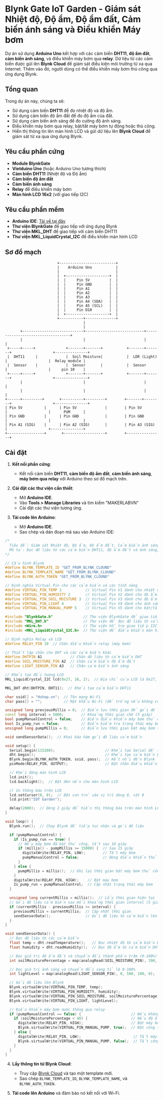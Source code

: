 # Blynk Gate IoT Garden - Giám sát Nhiệt độ, Độ ẩm, Độ ẩm đất, Cảm biến ánh sáng và Điều khiển Máy bơm

Dự án sử dụng **Arduino Uno** kết hợp với các cảm biến **DHT11**, **độ ẩm đất**, **cảm biến ánh sáng**, và điều khiển máy bơm qua **relay**. Dữ liệu từ các cảm biến được gửi lên **Blynk Cloud** để giám sát điều kiện môi trường từ xa qua Internet. Thêm vào đó, người dùng có thể điều khiển máy bơm thủ công qua ứng dụng Blynk.

## Tổng quan

Trong dự án này, chúng ta sẽ:
- Sử dụng cảm biến **DHT11** để đo nhiệt độ và độ ẩm.
- Sử dụng cảm biến độ ẩm đất để đo độ ẩm của đất.
- Sử dụng cảm biến ánh sáng để đo cường độ ánh sáng.
- Điều khiển máy bơm qua relay, bật/tắt máy bơm tự động hoặc thủ công.
- Hiển thị thông tin lên màn hình LCD và gửi dữ liệu lên **Blynk Cloud** để giám sát từ xa qua ứng dụng Blynk.

## Yêu cầu phần cứng

- **Module BlynkGate**
- **Vietduino Uno** (hoặc Arduino Uno tương thích)
- **Cảm biến DHT11** (Nhiệt độ và Độ ẩm)
- **Cảm biến độ ẩm đất**
- **Cảm biến ánh sáng**
- **Relay** để điều khiển máy bơm
- **Màn hình LCD 16x2** (với giao tiếp I2C)

## Yêu cầu phần mềm

- **Arduino IDE**: [Tải về tại đây](https://www.arduino.cc/en/software)
- **Thư viện BlynkGate** để giao tiếp với ứng dụng Blynk
- **Thư viện MKL_DHT** để giao tiếp với cảm biến DHT11
- **Thư viện MKL_LiquidCrystal_I2C** để điều khiển màn hình LCD

## Sơ đồ mạch
                            +--------------------------+
                            |    Arduino Uno           |
                            |                          |
                            |  +--------------------+  |
                            |  |     Pin 5V         |  |
                            |  |     Pin GND        |  |
                            |  |     Pin A1         |  |
                            |  |     Pin A2         |  |
                            |  |     Pin A3         |  |
                            |  |     Pin A4 (SDA)   |  |
                            |  |     Pin A5 (SCL)   |  |
                            |  |     Pin D10        |  |
                            |  +--------------------+  |
                            +-----------+--------------+
                                        |
                                        |
           +----------------------------+---------------------------+-----------------------------------+
           |                            |                           |                                   |
     +-----+-----+              +-------+-------+           +-------+-------+                   +---------------+    
     |  DHT11     |             |  Soil Moisture|           |  LDR (Light)  |                   |  Relay module |
     |  Sensor    |             |  Sensor       |           |  Sensor       |                   |     pin 10    |
     +-----+-----+              +-------+-------+           +-------+-------+                   +---------------+
           |                            |                           |                                   |  
           |                            |                           |                                   |
    +------+---------+       +----------+---------+        +-------+--------+                   +---------------+    
    | Pin 5V          |      | Pin 5V             |        | Pin 5V         |                   |      PUM      |
    | Pin GND         |      | Pin GND            |        | Pin GND        |                   |               |
    | Pin A1 (SIG)    |      | Pin A2 (SIG)       |        | Pin A3 (SIG)   |                   +---------------+
    +-----------------+       +-------------------+        +----------------+

## Cài đặt

1. **Kết nối phần cứng**:
   - Kết nối cảm biến **DHT11**, **cảm biến độ ẩm đất**, **cảm biến ánh sáng**, **máy bơm qua relay** với Arduino theo sơ đồ mạch trên.

2. **Cài đặt các thư viện cần thiết**:
   - Mở **Arduino IDE**.
   - Vào **Tools > Manage Libraries** và tìm kiếm "MAKERLABVN"
   - Cài đặt các thư viện tương ứng.

3. **Tải code lên Arduino**:
   - Mở **Arduino IDE**.
   - Sao chép và dán đoạn mã sau vào Arduino IDE:

```cpp
/*
  Tiêu đề: Giám sát Nhiệt độ, Độ ẩm, Độ ẩm đất, Cảm biến ánh sáng và Điều khiển Máy bơm
  Mô tả: Đọc dữ liệu từ các cảm biến DHT11, độ ẩm đất và ánh sáng, điều khiển máy bơm qua relay, hiển thị thông tin trên màn hình LCD, và thêm tính năng bật tắt máy bơm thủ công qua Blynk.
*/

// Cấu hình Blynk
#define BLYNK_TEMPLATE_ID "GET_FROM_BLYNK_CLOUND"
#define BLYNK_TEMPLATE_NAME "GET_FROM_BLYNK_CLOUND"
#define BLYNK_AUTH_TOKEN "GET_FROM_BLYNK_CLOUND"

// Định nghĩa Virtual Pin cho các cảm biến và các tính năng
#define VIRTUAL_PIN_TEMP 1           // Virtual Pin V1 dành cho nhiệt độ
#define VIRTUAL_PIN_HUMIDITY 2       // Virtual Pin V2 dành cho độ ẩm
#define VIRTUAL_PIN_SOIL_MOISTURE 3  // Virtual Pin V3 dành cho độ ẩm đất
#define VIRTUAL_PIN_LIGHT 4          // Virtual Pin V4 dành cho ánh sáng
#define VIRTUAL_PIN_MANUAL_PUMP 5    // Virtual Pin V5 dành cho bật/tắt máy bơm thủ công

#include "BlynkGate.h"              // Thư viện BlynkGate để giao tiếp với ứng dụng Blynk
#include "MKL_DHT.h"                // Thư viện để đọc dữ liệu từ cảm biến DHT11
#include <Wire.h>                   // Thư viện hỗ trợ giao tiếp I2C
#include <MKL_LiquidCrystal_I2C.h>  // Thư viện để điều khiển màn hình LCD I2C

// Định nghĩa Relay và LCD
#define RELAY_PIN 10  // Chân điều khiển relay (máy bơm)

// Thiết lập chân cho DHT và các cảm biến khác
#define DHTPIN A1             // Chân dữ liệu từ cảm biến DHT
#define SOIL_MOISTURE_PIN A2  // Chân cảm biến độ ẩm đất
#define LIGHT_SENSOR_PIN A3   // Chân cảm biến ánh sáng

// Khởi tạo đối tượng LCD
MKL_LiquidCrystal_I2C lcd(0x27, 16, 2);  // Địa chỉ của LCD là 0x27, màn hình 16x2

MKL_DHT dht(DHTPIN, DHT11);  // Khởi tạo cảm biến DHT11

char ssid[] = "Hshop.vn";  // Tên mạng Wi-Fi
char pass[] = "";          // Mật khẩu Wi-Fi (để trống nếu không có mật khẩu)

unsigned long previousMillis = 0;  // Biến lưu thời gian để gửi dữ liệu theo chu kỳ
const long interval = 5000;        // Khoảng thời gian chờ (5 giây)
bool pumpManualControl = false;    // Biến điều khiển máy bơm thủ công (bật/tắt bằng Blynk)
bool Is_pump_run = false;          // Biến kiểm tra trạng thái máy bơm
unsigned long pumpMillis = 0;      // Biến lưu thời gian bật máy bơm thủ công

void sendSensorData();  // Khai báo hàm gửi dữ liệu cảm biến

void setup() {
  Serial.begin(115200);                       // Khởi tạo Serial để theo dõi thông tin từ Arduino
  dht.begin();                                // Khởi tạo cảm biến DHT11
  Blynk.begin(BLYNK_AUTH_TOKEN, ssid, pass);  // Kết nối đến Blynk
  pinMode(RELAY_PIN, OUTPUT);                 // Đặt chân điều khiển relay làm output

  // Khởi động màn hình LCD
  lcd.init();
  lcd.backlight();  // Bật đèn nền cho màn hình LCD

  // In thông báo trên LCD
  lcd.setCursor(0, 0);  // Đặt con trỏ vào vị trí dòng 0, cột 0
  lcd.print("IOT Garden");

  delay(2000);  // Dừng 2 giây để hiển thị thông báo trên màn hình LCD
}

void loop() {
  Blynk.run();  // Chạy Blynk để tiếp tục nhận và gửi dữ liệu

  if (pumpManualControl) {
    if (Is_pump_run == true) {
      // Nếu máy bơm đã bật thủ công, tắt sau 10 giây
      if (millis() - pumpMillis >= 15000) {  // Sau 15 giây
        digitalWrite(RELAY_PIN, LOW);        // Tắt máy bơm
        pumpManualControl = false;           // Dừng điều khiển thủ công
      }
    } else {
      pumpMillis = millis();  // Ghi lại thời gian bật máy bơm thủ công
    }
    digitalWrite(RELAY_PIN, HIGH);    // Bật máy bơm
    Is_pump_run = pumpManualControl;  // Cập nhật trạng thái máy bơm
  }

  unsigned long currentMillis = millis();  // Lấy thời gian hiện tại
  // Gửi dữ liệu cảm biến sau mỗi khoảng thời gian interval (5 giây)
  if (currentMillis - previousMillis >= interval) {
    previousMillis = currentMillis;  // Cập nhật thời gian
    sendSensorData();                // Gửi dữ liệu từ cảm biến lên Blynk
  }
}

void sendSensorData() {
  // Đọc dữ liệu từ các cảm biến
  float temp = dht.readTemperature();   // Đọc nhiệt độ từ cảm biến DHT11
  float humidity = dht.readHumidity();  // Đọc độ ẩm từ cảm biến DHT11

  // Đọc giá trị độ ẩm đất và chuyển đổi thành phần trăm (0-100%)
  int soilMoisturePercentage = map(analogRead(SOIL_MOISTURE_PIN), 390, 536, 100, 0);  // Chuyển đổi giá trị analog sang phần trăm

  // Đọc giá trị ánh sáng và chuyển đổi sang tỉ lệ 0-100%
  int lightLevel = map(analogRead(LIGHT_SENSOR_PIN), 0, 500, 100, 0);  // Chuyển đổi giá trị ánh sáng

  // Gửi dữ liệu lên Blynk
  Blynk.virtualWrite(VIRTUAL_PIN_TEMP, temp);                             // Gửi nhiệt độ lên Blynk
  Blynk.virtualWrite(VIRTUAL_PIN_HUMIDITY, humidity);                     // Gửi độ ẩm lên Blynk
  Blynk.virtualWrite(VIRTUAL_PIN_SOIL_MOISTURE, soilMoisturePercentage);  // Gửi độ ẩm đất (phần trăm)
  Blynk.virtualWrite(VIRTUAL_PIN_LIGHT, lightLevel);                      // Gửi ánh sáng (0-100%)

  // Điều khiển máy bơm nước thông qua relay
  if (pumpManualControl == false) {                       // Nếu không điều khiển thủ công
    if (soilMoisturePercentage < 40) {                    // Nếu độ ẩm đất thấp (giá trị dưới 40%)
      digitalWrite(RELAY_PIN, HIGH);                      // Bật máy bơm
      Blynk.virtualWrite(VIRTUAL_PIN_MANUAL_PUMP, true);  // Bật công tắc thủ công trên Blynk
    } else {
      digitalWrite(RELAY_PIN, LOW);                        // Tắt máy bơm
      Blynk.virtualWrite(VIRTUAL_PIN_MANUAL_PUMP, false);  // Tắt công tắc
    }
  }
}
```
4. **Lấy thông tin từ Blynk Cloud**:
   - Truy cập [Blynk Cloud](https://blynk.cloud/) và tạo một template mới.
   - Sao chép `BLYNK_TEMPLATE_ID`, `BLYNK_TEMPLATE_NAME`, và `BLYNK_AUTH_TOKEN`.

   
5. **Tải code lên Arduino** và đảm bảo nó kết nối với Wi-Fi.
